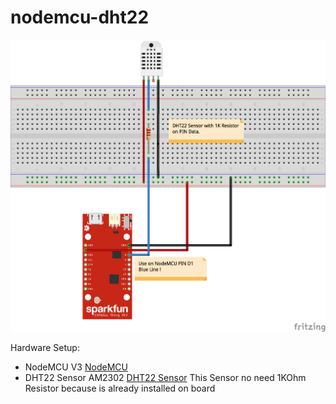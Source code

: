 # nodemcu-dht22

<img src="/NodeMCU-DHT22-Fritzing.png">

Hardware Setup:

-  NodeMCU V3 <a href="http://amzn.to/2qlW5U8" target=_blank>NodeMCU</a>
-  DHT22  Sensor AM2302 <a href="http://amzn.to/2rUhpQr" target=_blank>DHT22 Sensor</a>
   This Sensor no need 1KOhm Resistor because is already installed on board


